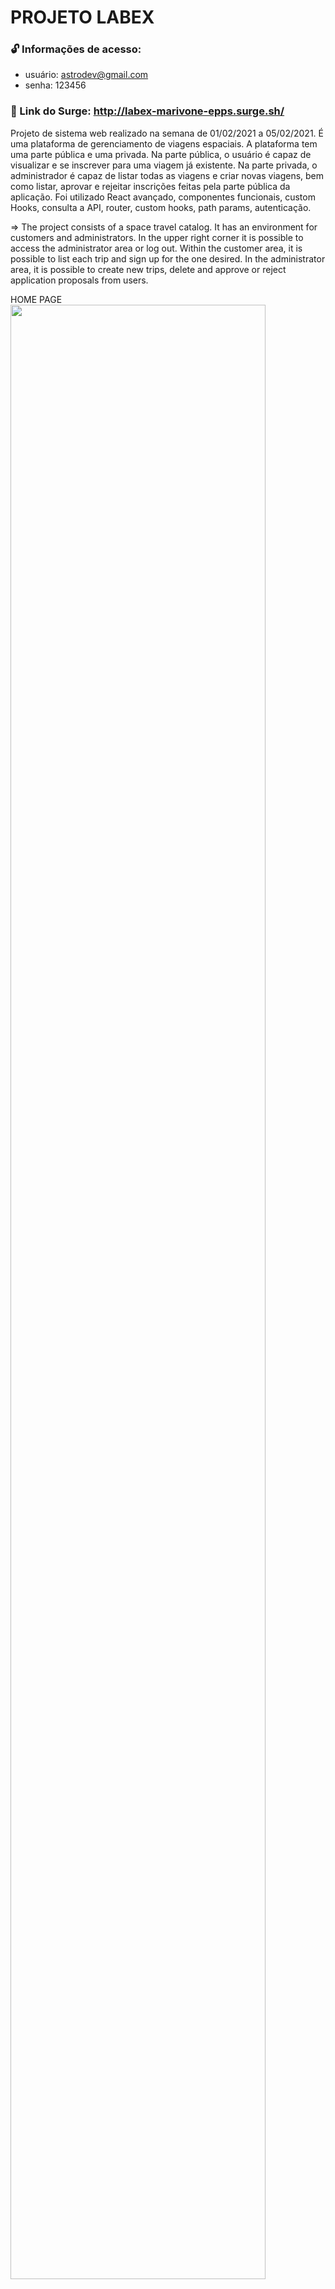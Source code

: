 # PROJETO LABEX

### 🔓 Informações de acesso:
- usuário: astrodev@gmail.com
- senha: 123456

### 🔗 Link do Surge: http://labex-marivone-epps.surge.sh/

Projeto de sistema web realizado na semana de 01/02/2021 a 05/02/2021. É uma plataforma de gerenciamento de viagens espaciais. A plataforma tem uma parte pública e uma privada. Na parte pública, o usuário é capaz de visualizar e se inscrever para uma viagem já existente. Na parte privada, o administrador é capaz de listar todas as viagens e criar novas viagens, bem como listar, aprovar e rejeitar inscrições feitas pela parte pública da aplicação. Foi utilizado React avançado, componentes funcionais, custom Hooks, consulta a API, router, custom  hooks, path params, autenticação. 
<br />

=> The project consists of a space travel catalog. It has an environment for customers and administrators. In the upper right corner it is possible to access the administrator area or log out. Within the customer area, it is possible to list each trip and sign up for the one desired. In the administrator area, it is possible to create new trips, delete and approve or reject application proposals from users.

HOME PAGE
<img src="https://user-images.githubusercontent.com/74380088/108924037-abe2eb00-7618-11eb-820d-10e022f51d81.png" width="90%"></img> 
<img src="https://user-images.githubusercontent.com/74380088/108924052-b604e980-7618-11eb-97ca-8d43bf14bc2f.png" width="90%"></img> 


Destinos
<img src="https://user-images.githubusercontent.com/74380088/108924078-c6b55f80-7618-11eb-9a5c-e879d6f5645a.png" width="90%"></img> 
<img src="https://user-images.githubusercontent.com/74380088/108924096-cddc6d80-7618-11eb-8c54-3a9236272e27.png" width="90%"></img> 

Candidate-se
<img src="https://user-images.githubusercontent.com/74380088/108924134-e187d400-7618-11eb-8ab2-fa1334b119b3.png" width="90%"></img> 
<img src="https://user-images.githubusercontent.com/74380088/108924210-ff553900-7618-11eb-8003-971195083a06.png" width="90%"></img> 

Sobre
<img src="https://user-images.githubusercontent.com/74380088/108924254-1431cc80-7619-11eb-9659-d76c0e132a18.png" width="90%"></img> 

LOGIN
<img src="https://user-images.githubusercontent.com/74380088/108924279-201d8e80-7619-11eb-8728-7dd7ba649ae0.png" width="90%"></img> 

AREA RESTRITA
Lista de Viagens
<img src="https://user-images.githubusercontent.com/74380088/108924368-45aa9800-7619-11eb-9e81-e8fa8533bbe3.png" width="90%"></img> 

Detalhes da Viagem
<img src="https://user-images.githubusercontent.com/74380088/108924484-7985bd80-7619-11eb-91cd-b98147b9ac34.png" width="90%"></img> 

Criar viagem
<img src="https://user-images.githubusercontent.com/74380088/108924515-860a1600-7619-11eb-94c9-0e7503d944e9.png" width="90%"></img> 
